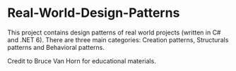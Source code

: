# Real-World-Design-Patterns
This project contains design patterns of real world projects (written in C# and .NET 6). There are three main categories: Creation patterns, Structurals patterns and Behavioral patterns.

Credit to Bruce Van Horn for educational materials.
